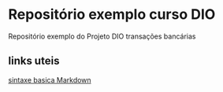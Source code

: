 # Repositório exemplo curso DIO
Repositório exemplo do Projeto DIO transações bancárias

## links uteis
[sintaxe basica Markdown](www.markdownguide.org/basic-syntax/)
